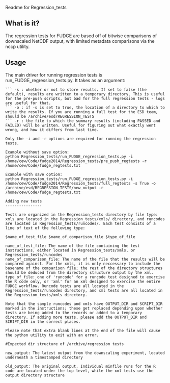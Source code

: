   Readme for Regression_tests

  What is it?
  -----------
  The regression tests for FUDGE are based off of bitwise comparisons of downscaled NetCDF output, 
  with limited metadata comparisons via the nccp utility. 

   Usage
   -----

  The main driver for running regression tests is run_FUDGE_regression_tests.py. It takes as an argument: 

  ``` -i : a list of files to be input, with '#' marking comments to be ignored by the parser
  ``` -s : whether or not to store results. If set to false (the default), results are written to a temporary directory. This is useful for the pre-push scripts, but bad for the full regression tests - logs are useful for that. 
  ``` -o : if -s is set to true, the location of a directory to which to write the results. If you are running a full test for the ESD team, should be /archive/esd/REGRESSION_TESTS
  ``` -r : the file to which the summary results (including PASSED and FAILED) will be written. Useful for figuring out what exactly went wrong, and how it differs from last time.

  Only the -i and -r options are required for running the regression tests.

  Example without save option: 
  python Regression_tests/run_FUDGE_regression_tests.py -i /home/cew/Code/fudge2014/Regression_tests/pre_push_regtests -r /home/cew/Code/fudge_regtests.txt

  Example with save option: 
  python Regression_tests/run_FUDGE_regression_tests.py -i /home/cew/Code/fudge2014/Regression_tests/full_regtests -s True -o /archive/esd/REGRESSION_TESTS/new_output -r /home/cew/Code/fudge_regtests.txt

  Adding new tests
  ---------------- 

  Tests are organized in the Regression_tests directory by file type: xmls are located in the Regression_tests/xmls/ directory, and runcodes are located in Regression_tests/runcodes/. Each test consists of a line of text of the following type: 

  $name_of_test_file $name_of_comparison_file $type_of_file
  
  name_of_test_file: The name of the file containing the test instructions, either located in Regression_tests/xmls, or Regression_tests/runcodes
  name_of_comparison_file: The name of the file that the results will be compared against. For the xmls, it is only neccessary to include the basename of the comparison file; the rest of the directory structures should be deduced from the directory structure output by the xml.
  type_of_file: one of 'runcode' for a runcode test designed to exercise the R code only, or 'xml' for an xml designed to exercise the entire FUDGE workflow. Runcode tests are all located in the Regression_tests/runcodes directory, and xml tests are all located in the Regression_tests/xmls directory.

  Note that the sample runcodes and xmls have OUTPUT_DIR and SCRIPT_DIR marked in the instructions; these get replaced depending upon whether tests are being added to the records or added to a temporary directory. If adding more tests, please add the OUTPUT_DIR and SCRIPT_DIR in the correct places.

  Please note that extra blank lines at the end of the file will cause the python utility to exit with an error. 

  #Expected dir structure of /archive/regression tests

  new_output: The latest output from the downscaling experiment, located underneath a timestamped directory

  old_output: The original output. Individual minfile runs for the R code are located under the top level, while the xml tests use the output directory structure
